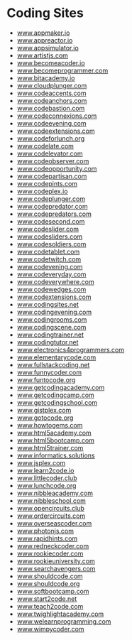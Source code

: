 # Coding Sites

- www.appmaker.io
- www.appreactor.io
- www.appsimulator.io
- www.artistjs.com
- www.becomeacoder.io
- www.becomeprogrammer.com
- www.bitacademy.io
- www.cloudplunger.com
- www.codeaccents.com
- www.codeanchors.com
- www.codebastion.com
- www.codeconnexions.com
- www.codeevening.com
- www.codeextensions.com
- www.codeforlunch.org
- www.codelate.com
- www.codelevator.com
- www.codeobserver.com
- www.codeopportunity.com
- www.codepartisan.com
- www.codepints.com
- www.codeplex.io
- www.codeplunger.com
- www.codepredator.com
- www.codepredators.com
- www.codesecond.com
- www.codeslider.com
- www.codesliders.com
- www.codesoldiers.com
- www.codetablet.com
- www.codetwitch.com
- www.codevening.com
- www.codeveryday.com
- www.codeverywhere.com
- www.codewedges.com
- www.codextensions.com
- www.codingsites.net
- www.codingevening.com
- www.codingrooms.com
- www.codingscene.com
- www.codingtrainer.net
- www.codingtutor.net
- www.electronics4programmers.com
- www.elementarycode.com
- www.fullstackcoding.net
- www.funnycoder.com
- www.funtocode.org
- www.getcodingacademy.com
- www.getcodingcamp.com
- www.getcodingschool.com
- www.gistplex.com
- www.gotocode.org
- www.howtogems.com
- www.html5academy.com
- www.html5bootcamp.com
- www.html5trainer.com
- www.informatics.solutions
- www.jsplex.com
- www.learn2code.io
- www.littlecoder.club
- www.lunchcode.org
- www.nibbleacademy.com
- www.nibbleschool.com
- www.opencircuits.club
- www.ordercircuits.com
- www.overseascoder.com
- www.photonjs.com
- www.rapidhints.com
- www.redneckcoder.com
- www.rookiecoder.com
- www.rookieuniversity.com
- www.searchavengers.com
- www.shouldcode.com
- www.shouldcode.org
- www.softbootcamp.com
- www.start2code.net
- www.teach2code.com
- www.twighlightacademy.com
- www.welearnprogramming.com
- www.wimpycoder.com
